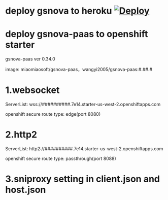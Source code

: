 # deploy gsnova to heroku [![Deploy](https://www.herokucdn.com/deploy/button.png)](https://heroku.com/deploy?template=https://github.com/wangyi2005/gsnova-heroku)

# deploy gsnova-paas to openshift starter

gsnova-paas ver 0.34.0

image: miaomiaosoft/gsnova-paas，wangyi2005/gsnova-paas:#.##.#

# 1.websocket

ServerList: wss://##########.7e14.starter-us-west-2.openshiftapps.com

openshift secure route type: edge(port 8080)

# 2.http2

ServerList: http2://##########.7e14.starter-us-west-2.openshiftapps.com

openshift secure route type: passthrough(port 8088)


# 3.sniproxy setting in client.json and host.json

